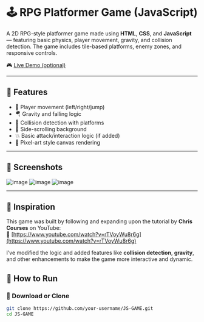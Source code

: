 # 🕹️ RPG Platformer Game (JavaScript)

A 2D RPG-style platformer game made using **HTML**, **CSS**, and **JavaScript** — featuring basic physics, player movement, gravity, and collision detection. The game includes tile-based platforms, enemy zones, and responsive controls.

🎮 [Live Demo (optional)](https://js-game-lake.vercel.app/start.html)

---

## 🧩 Features

- 🧍 Player movement (left/right/jump)
- 🪂 Gravity and falling logic
- 🧱 Collision detection with platforms
- 🌄 Side-scrolling background
- 💥 Basic attack/interaction logic (if added)
- 🎨 Pixel-art style canvas rendering

---

## 📸 Screenshots

![image](https://github.com/user-attachments/assets/8311249f-75b0-4859-b802-43983b648d01)
![image](https://github.com/user-attachments/assets/30c5b1f2-69a8-4978-a5db-4c3f1a1b616c)
![image](https://github.com/user-attachments/assets/2d50d3e1-31b3-48d4-bd20-174691eb3050)



---


## 🎥 Inspiration

This game was built by following and expanding upon the tutorial by **Chris Courses** on YouTube:  
🔗 [https://www.youtube.com/watch?v=rTVoyWu8r6g](https://www.youtube.com/watch?v=rTVoyWu8r6g)

I’ve modified the logic and added features like **collision detection**, **gravity**, and other enhancements to make the game more interactive and dynamic.


## 🚀 How to Run

### 📁 Download or Clone
```bash
git clone https://github.com/your-username/JS-GAME.git
cd JS-GAME


